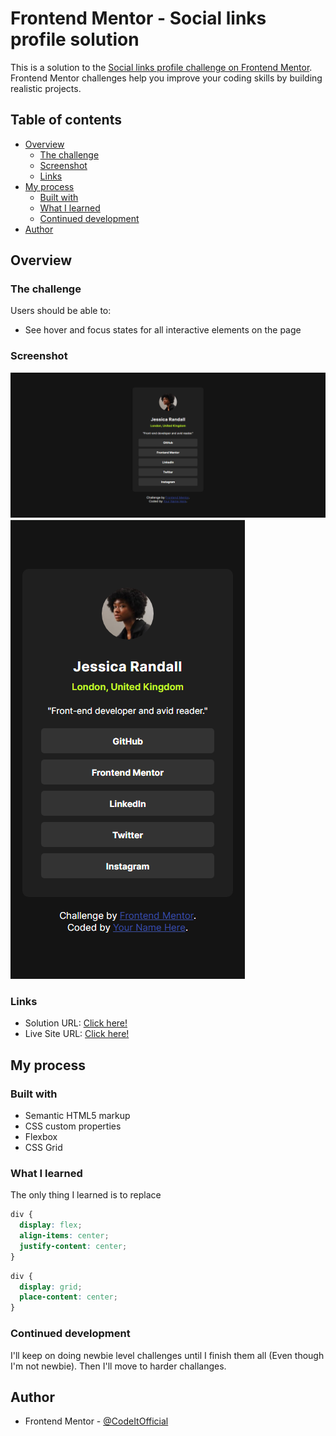# Frontend Mentor - Social links profile solution

This is a solution to the [Social links profile challenge on Frontend Mentor](https://www.frontendmentor.io/challenges/social-links-profile-UG32l9m6dQ). Frontend Mentor challenges help you improve your coding skills by building realistic projects. 

## Table of contents

- [Overview](#overview)
  - [The challenge](#the-challenge)
  - [Screenshot](#screenshot)
  - [Links](#links)
- [My process](#my-process)
  - [Built with](#built-with)
  - [What I learned](#what-i-learned)
  - [Continued development](#continued-development)
- [Author](#author)

## Overview

### The challenge

Users should be able to:

- See hover and focus states for all interactive elements on the page

### Screenshot

![](design/pc-screenshot.png)
![](design/phone-screenshot.png)


### Links

- Solution URL: [Click here!](https://www.frontendmentor.io/solutions/social-links-profile-2IwuYOjWFs)
- Live Site URL: [Click here!](https://social-links-profile-main-phi.vercel.app/)

## My process

### Built with

- Semantic HTML5 markup
- CSS custom properties
- Flexbox
- CSS Grid

### What I learned
The only thing I learned is to replace

```css
div {
  display: flex;
  align-items: center;
  justify-content: center;
}
```

```css
div {
  display: grid;
  place-content: center;
}
```

### Continued development

I'll keep on doing newbie level challenges until I finish them all (Even though I'm not newbie). Then I'll move to harder challanges.

## Author

- Frontend Mentor - [@CodeItOfficial](https://www.frontendmentor.io/profile/CodeItOfficial)
